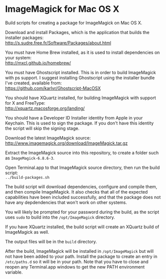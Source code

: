 ImageMagick for Mac OS X
========================

Build scripts for creating a package for ImageMagick on Mac OS X.

Download and install Packages, which is the application that builds the installer packages:  
http://s.sudre.free.fr/Software/Packages/about.html

You must have Home Brew installed, as it is used to install dependencies on your system:  
http://mxcl.github.io/homebrew/

You must have Ghostscript installed. This is in order to build ImageMagick with ps support. I suggest
installing Ghostscript using the installer bundle I've created, available from:  
https://github.com/karlvr/Ghostscript-MacOSX

You should have XQuartz installed, for building ImageMagick with support for X and FreeType:  
http://xquartz.macosforge.org/landing/

You should have a Developer ID Installer identity from Apple in your Keychain. This is used to sign the package.
If you don't have this identity the script will skip the signing stage.

Download the latest ImageMagick source:  
http://www.imagemagick.org/download/ImageMagick.tar.gz

Extract the ImageMagick source into this repository, to create a folder such as ``ImageMagick-6.8.6-3``.

Open Terminal.app to that ImageMagick source directory, then run the build script:  
``../build-packages.sh``

The build script will download dependencies, configure and compile them, and then compile ImageMagick.
It also checks that all of the expected capabilities have been included successfully, and that the package
does not have any depdendencies that won't work on other systems.

You will likely be prompted for your password during the build, as the script uses ``sudo`` to build into the
``/opt/ImageMagick`` directory.

If you have XQuartz installed, the build script will create an XQuartz build of ImageMagick as well.

The output files will be in the ``build`` directory.

After the build, ImageMagick will be installed in ``/opt/ImageMagick`` but will not have been added to your path.
Install the package to create an entry in ``/etc/paths.d`` so it will be in your path. Note that you have to close
and reopen any Terminal.app windows to get the new PATH environment variable.
